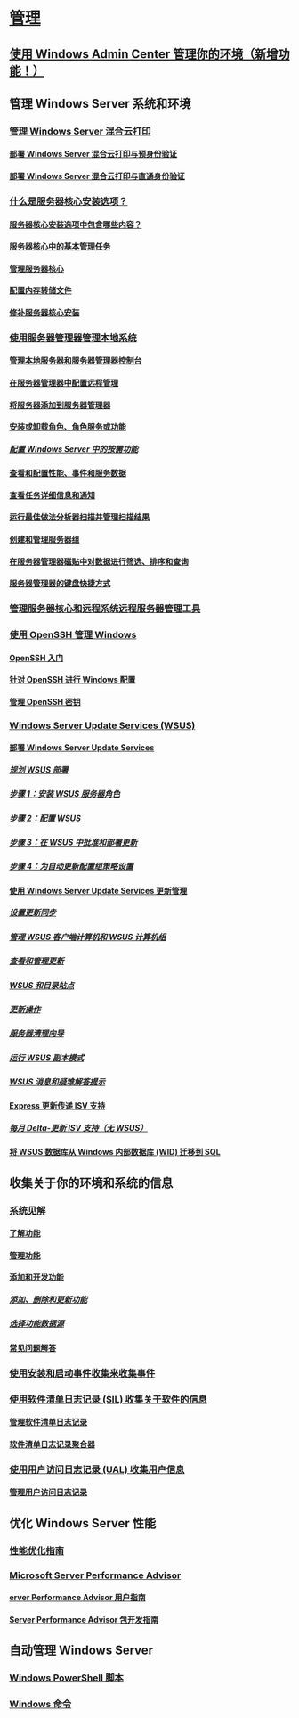 # [管理](manage-windows-server.md)
## [使用 Windows Admin Center 管理你的环境（新增功能！）](../manage/windows-admin-center/overview.md)
## 管理 Windows Server 系统和环境
### [管理 Windows Server 混合云打印](hybrid-cloud-print/hybrid-cloud-print-overview.md)
#### [部署 Windows Server 混合云打印与预身份验证](hybrid-cloud-print/hybrid-cloud-print-deploy.md)
#### [部署 Windows Server 混合云打印与直通身份验证](hybrid-cloud-print/hybrid-cloud-print-deploy-passthrough.md)
### [什么是服务器核心安装选项？](server-core/what-is-server-core.md)
#### [服务器核心安装选项中包含哪些内容？](server-core/server-core-roles-and-services.md)
#### [服务器核心中的基本管理任务](server-core/server-core-administer.md)
#### [管理服务器核心](server-core/server-core-manage.md)
#### [配置内存转储文件](server-core/server-core-memory-dump.md)
#### [修补服务器核心安装](server-core/server-core-servicing.md)
### [使用服务器管理器管理本地系统](server-manager/server-manager.md)
#### [管理本地服务器和服务器管理器控制台](server-manager/manage-the-local-server-and-the-server-manager-console.md)
#### [在服务器管理器中配置远程管理](server-manager/configure-remote-management-in-server-manager.md)
#### [将服务器添加到服务器管理器](server-manager/add-servers-to-server-manager.md)
#### [安装或卸载角色、角色服务或功能](server-manager/install-or-uninstall-roles-role-services-or-features.md)
##### [配置 Windows Server 中的按需功能](server-manager/configure-features-on-demand-in-windows-server.md)
#### [查看和配置性能、事件和服务数据](server-manager/view-and-configure-performance-event-and-service-data.md)
#### [查看任务详细信息和通知](server-manager/view-task-details-and-notifications.md)
#### [运行最佳做法分析器扫描并管理扫描结果](server-manager/run-best-practices-analyzer-scans-and-manage-scan-results.md)
#### [创建和管理服务器组](server-manager/create-and-manage-server-groups.md)
#### [在服务器管理器磁贴中对数据进行筛选、排序和查询](server-manager/filter-sort-and-query-data-in-server-manager-tiles.md)
#### [服务器管理器的键盘快捷方式](server-manager/keyboard-shortcuts-for-server-manager.md)
### [管理服务器核心和远程系统远程服务器管理工具](../remote/remote-server-administration-tools.md)
### [使用 OpenSSH 管理 Windows](OpenSSH/OpenSSH_Overview.md)
#### [OpenSSH 入门](OpenSSH/OpenSSH_Install_FirstUse.md)
#### [针对 OpenSSH 进行 Windows 配置](OpenSSH/OpenSSH_Server_Configuration.md)
#### [管理 OpenSSH 密钥](OpenSSH/OpenSSH_KeyManagement.md)
### [Windows Server Update Services (WSUS)](windows-server-update-services/get-started/windows-server-update-services-wsus.md)
#### [部署 Windows Server Update Services](windows-server-update-services/deploy/deploy-windows-server-update-services.md)
##### [规划 WSUS 部署](windows-server-update-services/plan/plan-your-wsus-deployment.md)
##### [步骤 1：安装 WSUS 服务器角色](windows-server-update-services/deploy/1-install-the-wsus-server-role.md)
##### [步骤 2：配置 WSUS](windows-server-update-services/deploy/2-configure-wsus.md)
##### [步骤 3：在 WSUS 中批准和部署更新](windows-server-update-services/deploy/3-approve-and-deploy-updates-in-wsus.md)
##### [步骤 4：为自动更新配置组策略设置](windows-server-update-services/deploy/4-configure-group-policy-settings-for-automatic-updates.md)
#### [使用 Windows Server Update Services 更新管理](windows-server-update-services/manage/update-management-with-windows-server-update-services.md)
##### [设置更新同步](windows-server-update-services/manage/setting-up-update-synchronizations.md)
##### [管理 WSUS 客户端计算机和 WSUS 计算机组](windows-server-update-services/manage/managing-wsus-client-computers-and-wsus-computer-groups.md)
##### [查看和管理更新](windows-server-update-services/manage/viewing-and-managing-updates.md)
##### [WSUS 和目录站点](windows-server-update-services/manage/wsus-and-the-catalog-site.md)
##### [更新操作](windows-server-update-services/manage/updates-operations.md)
##### [服务器清理向导](windows-server-update-services/manage/the-server-cleanup-wizard.md)
##### [运行 WSUS 副本模式](windows-server-update-services/manage/running-wsus-replica-mode.md)
##### [WSUS 消息和疑难解答提示](windows-server-update-services/manage/wsus-messages-and-troubleshooting-tips.md)
#### [Express 更新传递 ISV 支持](windows-server-update-services/deploy/express-update-delivery-isv-support.md)
##### [每月 Delta-更新 ISV 支持（无 WSUS）](windows-server-update-services/deploy/monthly-delta-update-isv-support-without-WSUS.md)
#### [将 WSUS 数据库从 Windows 内部数据库 (WID) 迁移到 SQL](windows-server-update-services/manage/wid-to-sql-migration.md)

## 收集关于你的环境和系统的信息
### [系统见解](..\manage\system-insights\overview.md)
#### [了解功能](..\manage\system-insights\understanding-capabilities.md)
#### [管理功能](..\manage\system-insights\managing-capabilities.md)
#### [添加和开发功能](..\manage\system-insights\adding-and-developing-capabilities.md)
##### [添加、删除和更新功能](..\manage\system-insights\add-remove-update-capabilities.md)
##### [选择功能数据源](..\manage\system-insights\data-sources.md)
#### [常见问题解答](..\manage\system-insights\faq.md)
### [使用安装和启动事件收集来收集事件](Get-started-with-Setup-and-Boot-Event-Collection.md)
### [使用软件清单日志记录 (SIL) 收集关于软件的信息](software-inventory-logging/get-started-with-software-inventory-logging.md)
#### [管理软件清单日志记录](software-inventory-logging/manage-software-inventory-logging.md)
#### [软件清单日志记录聚合器](software-inventory-logging/software-inventory-logging-aggregator.md)
### [使用用户访问日志记录 (UAL) 收集用户信息](user-access-logging/get-started-with-user-access-logging.md)
#### [管理用户访问日志记录](user-access-logging/manage-user-access-logging.md)

## 优化 Windows Server 性能
### [性能优化指南](performance-tuning/index.md) 
### [Microsoft Server Performance Advisor](server-performance-advisor/microsoft-server-performance-advisor.md)
#### [erver Performance Advisor 用户指南](server-performance-advisor/server-performance-advisor-users-guide.md)
#### [Server Performance Advisor 包开发指南](server-performance-advisor/server-performance-advisor-pack-development-guide.md)

## 自动管理 Windows Server
### [Windows PowerShell 脚本](/powershell/scripting/powershell-scripting?view=powershell-5.1)
### [Windows 命令](windows-commands/windows-commands.md)

